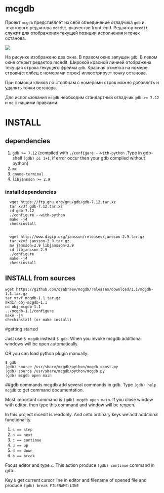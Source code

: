 # mcgdb

Проект `mcgdb` представляет из себя объединение отладчика `gdb` и текстового редактора `mcedit`,
вкачестве front-end. Редактор `mcedit` служит для отображения текущей позиции исполнения и точек останова.  
  
  
![](https://github.com/dzabraev/mcgdb/blob/master/doc/img/mcgdb-title.png?raw=true "")
  
На рисунке изображено два окна. В правом окне запущен `gdb`. В левом окне открыт редактор mcedit.
Широкой красной линией отображена текущая строка текущего фрейма `gdb`. Красная отметка на номере
строки(столбец с номерами строк) иллюстрирует точку останова.

При помощи кликов по столбцам с номерами строк можно добавлять и удалять точки останова.

Для использования `mcgdb` необходим стандартный отладчик `gdb >= 7.12` и `mc` с нашими правками.

# INSTALL

## dependencies
1. `gdb >= 7.12` (compiled with `./configure --with-python` .Type in gdb-shell `(gdb) pi 1+1`, if error occur then your gdb compiled without python)
2. `mc`
3. `gnome-terminal`
4. `libjansson >= 2.9`

### install dependencies

```
  wget https://ftp.gnu.org/gnu/gdb/gdb-7.12.tar.xz  
  tar xvJf gdb-7.12.tar.xz  
  cd gdb-7.12  
  ./configure --with-python  
  make -j4  
  checkinstall  


  wget http://www.digip.org/jansson/releases/jansson-2.9.tar.gz  
  tar xzvf jansson-2.9.tar.gz  
  mv jansson-2.9 libjansson-2.9
  cd libjansson-2.9  
  ./configure  
  make -j4  
  checkinstall  
```

## INSTALL from sources

```
wget https://github.com/dzabraev/mcgdb/releases/download/1.1/mcgdb-1.1.tar.gz
tar xzvf mcgdb-1.1.tar.gz
mkdir obj-mcgdb-1.1  
cd obj-mcgdb-1.1  
../mcgdb-1.1/configure  
make -j4  
checkinstall (or make install)  
```

#getting started

Just use `$ mcgdb` instead `$ gdb`. When you invoke mcgdb additional windows will be
open automatically. 

OR you can load python plugin manually:  
```
$ gdb  
(gdb) source /usr/share/mcgdb/python/mcgdb_const.py  
(gdb) source /usr/share/mcgdb/python/mcgdb.py  
(gdb) mcgdb open main  
```

##gdb commands
mcgdb add several commands in gdb. Type
`(gdb) help mcgdb` to get command documentation.

Most important command is
`(gdb) mcgdb open main`. If you close window with editor,
then type this command and window will be reopen.

In this project mcedit is readonly. And onto ordinary keys we
add additional functionality.

1. `s == step`
1. `n == next`
1. `c == continue`
1. `u == up`
1. `d == down`
1. `b == break`

Focus editor and type `c`. This action produce
`(gdb) continue` command in gdb.

Key `b` get current cursor line in editor and filename of opened file
and produce `(gdb) break FILENAME:LINE`



